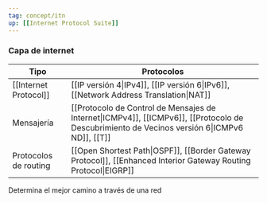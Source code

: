 ```yaml
---
tag: concept/itn
up: [[Internet Protocol Suite]]
---
```

### Capa de internet
| Tipo                  | Protocolos                                                                                                                               |
| --------------------- | ---------------------------------------------------------------------------------------------------------------------------------------- |
| [[Internet Protocol]] | [[IP versión 4\|IPv4]], [[IP versión 6\|IPv6]], [[Network Address Translation\|NAT]]                                                     |
| Mensajería            | [[Protocolo de Control de Mensajes de Internet\|ICMPv4]], [[ICMPv6]], [[Protocolo de Descubrimiento de Vecinos versión 6\|ICMPv6 ND]], [[T]] | 
| Protocolos de routing | [[Open Shortest Path\|OSPF]], [[Border Gateway Protocol]], [[Enhanced Interior Gateway Routing Protocol\|EIGRP]]                         |

Determina el mejor camino a través de una red